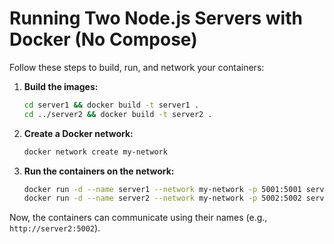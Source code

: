 
# Running Two Node.js Servers with Docker (No Compose)

Follow these steps to build, run, and network your containers:

1. **Build the images:**
   ```bash
   cd server1 && docker build -t server1 .
   cd ../server2 && docker build -t server2 .
   ```

2. **Create a Docker network:**
   ```bash
   docker network create my-network
   ```

3. **Run the containers on the network:**
   ```bash
   docker run -d --name server1 --network my-network -p 5001:5001 server1
   docker run -d --name server2 --network my-network -p 5002:5002 server2
   ```

Now, the containers can communicate using their names (e.g., `http://server2:5002`).

